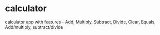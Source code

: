 # calculator
calculator app with features - Add, Multiply, Subtract, Divide, Clear, Equals, Add/multiply, subtract/divide
